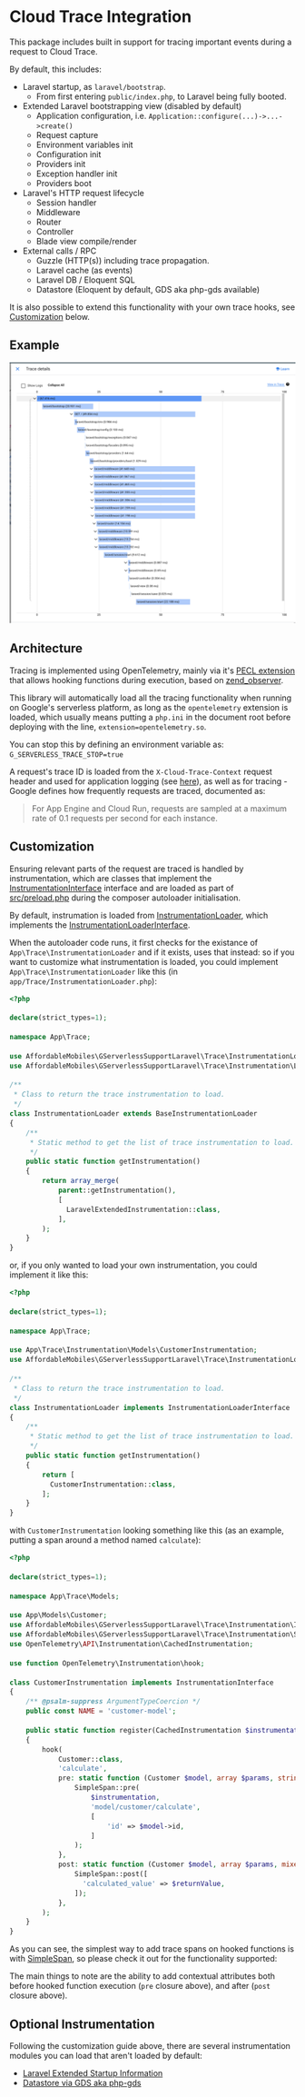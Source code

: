 # Cloud Trace Integration

This package includes built in support for tracing important events during a request to Cloud Trace.

By default, this includes:
* Laravel startup, as `laravel/bootstrap`.
  * From first entering `public/index.php`, to Laravel being fully booted.
* Extended Laravel bootstrapping view (disabled by default)
  * Application configuration, i.e. `Application::configure(...)->...->create()`
  * Request capture
  * Environment variables init
  * Configuration init
  * Providers init
  * Exception handler init
  * Providers boot
* Laravel's HTTP request lifecycle
  * Session handler
  * Middleware
  * Router
  * Controller
  * Blade view compile/render
* External calls / RPC
  * Guzzle (HTTP(s)) including trace propagation.
  * Laravel cache (as events)
  * Laravel DB / Eloquent SQL
  * Datastore (Eloquent by default, GDS aka php-gds available)

It is also possible to extend this functionality with your own trace hooks, see [Customization](#customization) below.

## Example

![Trace Example Screenshot](images/trace-example.png)

## Architecture

Tracing is implemented using OpenTelemetry, mainly via it's [PECL extension](https://github.com/open-telemetry/opentelemetry-php-instrumentation) that allows hooking functions during execution, based on [zend_observer](https://www.datadoghq.com/blog/engineering/php-8-observability-baked-right-in/).

This library will automatically load all the tracing functionality when running on Google's serverless platform, as long as the `opentelemetry` extension is loaded, which usually means putting a `php.ini` in the document root before deploying with the line, `extension=opentelemetry.so`.

You can stop this by defining an environment variable as: `G_SERVERLESS_TRACE_STOP=true`

A request's trace ID is loaded from the `X-Cloud-Trace-Context` request header and used for application logging (see [here](logging.md)), as well as for tracing - Google defines how frequently requests are traced, documented as:

> For App Engine and Cloud Run, requests are sampled at a maximum rate of 0.1 requests per second for each instance.

## Customization

Ensuring relevant parts of the request are traced is handled by instrumentation, which are classes that implement the [InstrumentationInterface](../src/AffordableMobiles/GServerlessSupportLaravel/Trace/Instrumentation/InstrumentationInterface.php) interface and are loaded as part of [src/preload.php](../src/preload.php) during the composer autoloader initialisation.

By default, instrumation is loaded from [InstrumentationLoader](../src/AffordableMobiles/GServerlessSupportLaravel/Trace/InstrumentationLoader.php), which implements the [InstrumentationLoaderInterface](../src/AffordableMobiles/GServerlessSupportLaravel/Trace/InstrumentationLoaderInterface.php).

When the autoloader code runs, it first checks for the existance of `App\Trace\InstrumentationLoader` and if it exists, uses that instead: so if you want to customize what instrumentation is loaded, you could implement `App\Trace\InstrumentationLoader` like this (in `app/Trace/InstrumentationLoader.php`):

```php
<?php

declare(strict_types=1);

namespace App\Trace;

use AffordableMobiles\GServerlessSupportLaravel\Trace\InstrumentationLoader as BaseInstrumentationLoader;
use AffordableMobiles\GServerlessSupportLaravel\Trace\Instrumentation\Laravel\LaravelExtendedInstrumentation;

/**
 * Class to return the trace instrumentation to load.
 */
class InstrumentationLoader extends BaseInstrumentationLoader
{
    /**
     * Static method to get the list of trace instrumentation to load.
     */
    public static function getInstrumentation()
    {
        return array_merge(
            parent::getInstrumentation(),
            [
              LaravelExtendedInstrumentation::class,
            ],
        );
    }
}
```

or, if you only wanted to load your own instrumentation, you could implement it like this:

```php
<?php

declare(strict_types=1);

namespace App\Trace;

use App\Trace\Instrumentation\Models\CustomerInstrumentation;
use AffordableMobiles\GServerlessSupportLaravel\Trace\InstrumentationLoaderInterface;

/**
 * Class to return the trace instrumentation to load.
 */
class InstrumentationLoader implements InstrumentationLoaderInterface
{
    /**
     * Static method to get the list of trace instrumentation to load.
     */
    public static function getInstrumentation()
    {
        return [
          CustomerInstrumentation::class,
        ];
    }
}
```

with `CustomerInstrumentation` looking something like this (as an example, putting a span around a method named `calculate`):

```php
<?php

declare(strict_types=1);

namespace App\Trace\Models;

use App\Models\Customer;
use AffordableMobiles\GServerlessSupportLaravel\Trace\Instrumentation\InstrumentationInterface;
use AffordableMobiles\GServerlessSupportLaravel\Trace\Instrumentation\SimpleSpan;
use OpenTelemetry\API\Instrumentation\CachedInstrumentation;

use function OpenTelemetry\Instrumentation\hook;

class CustomerInstrumentation implements InstrumentationInterface
{
    /** @psalm-suppress ArgumentTypeCoercion */
    public const NAME = 'customer-model';

    public static function register(CachedInstrumentation $instrumentation): void
    {
        hook(
            Customer::class,
            'calculate',
            pre: static function (Customer $model, array $params, string $class, string $function, ?string $filename, ?int $lineno) use ($instrumentation): void {
                SimpleSpan::pre(
                    $instrumentation,
                    'model/customer/calculate',
                    [
                        'id' => $model->id,
                    ]
                );
            },
            post: static function (Customer $model, array $params, mixed $returnValue, ?\Throwable $exception): void {
                SimpleSpan::post([
                  'calculated_value' => $returnValue,
                ]);
            },
        );
    }
}
```

As you can see, the simplest way to add trace spans on hooked functions is with [SimpleSpan](../src/AffordableMobiles/GServerlessSupportLaravel/Trace/Instrumentation/SimpleSpan.php), so please check it out for the functionality supported:

The main things to note are the ability to add contextual attributes both before hooked function execution (`pre` closure above), and after (`post` closure above).

## Optional Instrumentation

Following the customization guide above, there are several instrumentation modules you can load that aren't loaded by default:

* [Laravel Extended Startup Information](../src/AffordableMobiles/GServerlessSupportLaravel/Trace/Instrumentation/Laravel/LaravelExtendedInstrumentation.php)
* [Datastore via GDS aka php-gds](../src/AffordableMobiles/GServerlessSupportLaravel/Trace/Instrumentation/Datastore/GDS/GDSInstrumentation.php)